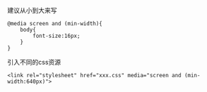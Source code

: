 建议从小到大来写

```
@media screen and (min-width){
	body{
		font-size:16px;
	}
}
```

引入不同的css资源

```
<link rel="stylesheet" href="xxx.css" media="screen and (min-width:640px)">
```

